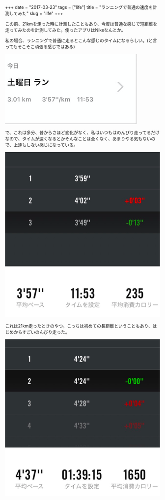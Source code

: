 +++
date = "2017-03-23"
tags = ["life"]
title = "ランニングで普通の速度を計測してみた"
slug = "life"
+++

この前、21kmを走った時に計測したこともあり、今度は普通な感じで短距離を走ってみたのを計測してみた。使ったアプリはNikeなんとか。

私の場合、ランニングで普通に走るとこんな感じのタイムになるらしい。(と言ってもそこそこ頑張る感じではある)

![](https://raw.githubusercontent.com/mba-hack/images/master/nike_running_20170318_03.png)

で、これは多分、昔からさほど変化がなく、私はいつもはのんびり走ってるだけなので、タイムが速くなるとかそんなことは全くなく、あまりやる気もないので、上達もしない感じになっている。

![](https://raw.githubusercontent.com/mba-hack/images/master/nike_running_20170318_01.png)

これは21km走ったときのやつ。こっちは初めての長距離ということもあり、はじめからすごいのんびり走った。

![](https://raw.githubusercontent.com/mba-hack/images/master/nike_running_20170318_02.png)
	  
